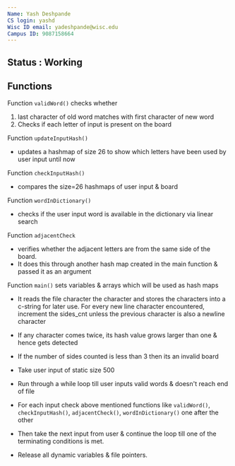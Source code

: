 ```yaml
---
Name: Yash Deshpande
CS login: yashd
Wisc ID email: yadeshpande@wisc.edu
Campus ID: 9087158664
---
```

## Status : Working
## Functions 

Function `validWord()` checks whether 
1. last character of old word matches with first character of new word
2. Checks if each letter of input is present on the board

Function `updateInputHash()` 
* updates a hashmap of size 26 to show which letters have been used by user input until now


Function `checkInputHash()` 
* compares the size=26 hashmaps of user input & board


Function `wordInDictionary()` 
* checks if the user input word is available in the dictionary via linear search


Function `adjacentCheck` 
* verifies whether the adjacent letters are from the same side of the board. 
* It does this through another hash map created in the main function & passed it as an argument


Function `main()` sets variables & arrays which will be used as hash maps
* It reads the file character the character and stores the characters into a c-string for later use.
For every new line character encountered, increment the sides_cnt unless the previous character is also a newline character

* If any character comes twice, its hash value grows larger than one & hence gets detected


* If the number of sides counted is less than 3 then its an invalid board

* Take user input of static size 500

* Run through a while loop till user inputs valid words & doesn't reach end of file

* For each input check above mentioned functions like `validWord()`, `checkInputHash()`, `adjacentCheck()`, `wordInDictionary()` one after the other

* Then take the next input from user & continue the loop till one of the terminating conditions is met.

* Release all dynamic variables & file pointers.
